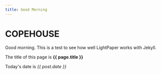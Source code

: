 ```yaml
---
title: Good Morning
---
```



# COPEHOUSE

Good morning.  This is a test to see how well LightPaper works with Jekyll.

The title of this page is **{{ page.title }}**

Today's date is *{{ post.date }}*
	
